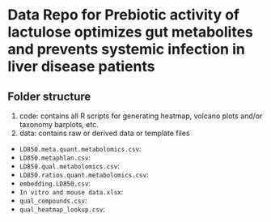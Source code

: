 # Data Repo for Prebiotic activity of lactulose optimizes gut metabolites and prevents systemic infection in liver disease patients

## Folder structure

1. code: contains all R scripts for generating heatmap, volcano plots and/or taxonomy barplots, etc.
2. data: contains raw or derived data or template files
- `LD850.meta.quant.metabolomics.csv`:
- `LD850.metaphlan.csv`:
- `LD850.qual.metabolomics.csv`:
- `LD850.ratios.quant.metabolomics.csv`:
- `embedding.LD850.csv`:
- `In vitro and mouse data.xlsx`:
- `qual_compounds.csv`:
- `qual_heatmap_lookup.csv`: